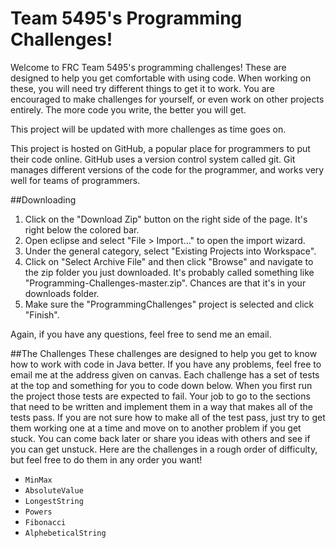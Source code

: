 # Team 5495's Programming Challenges!
Welcome to FRC Team 5495's programming challenges! These are designed to help you get comfortable with using code. When working on these, you will need try different things to get it to work. You are encouraged to make challenges for yourself, or even work on other projects entirely. The more code you write, the better you will get.

This project will be updated with more challenges as time goes on.

This project is hosted on GitHub, a popular place for programmers to put their code online. GitHub uses a version control system called git. Git manages different versions of the code for the programmer, and works very well for teams of programmers. 

##Downloading
1. Click on the "Download Zip" button on the right side of the page. It's right below the colored bar. 
2. Open eclipse and select "File > Import..." to open the import wizard. 
3. Under the general category, select "Existing Projects into Workspace". 
4. Click on "Select Archive File" and then click "Browse" and navigate to the zip folder you just downloaded. It's probably called something like "Programming-Challenges-master.zip". Chances are that it's in your downloads folder. 
5. Make sure the "ProgrammingChallenges" project is selected and click "Finish". 

Again, if you have any questions, feel free to send me an email.

##The Challenges
These challenges are designed to help you get to know how to work with code in Java better. If you have any problems, feel free to email me at the address given on canvas.
Each challenge has a set of tests at the top and something for you to code down below. When you first run the project those tests are expected to fail. Your job to go to the sections that need to be written and implement them in a way that makes all of the tests pass. If you are not sure how to make all of the test pass, just try to get them working one at a time and move on to another problem if you get stuck. You can come back later or share you ideas with others and see if you can get unstuck.
Here are the challenges in a rough order of difficulty, but feel free to do them in any order you want!
* `MinMax`
* `AbsoluteValue`
* `LongestString`
* `Powers`
* `Fibonacci`
* `AlphebeticalString`
